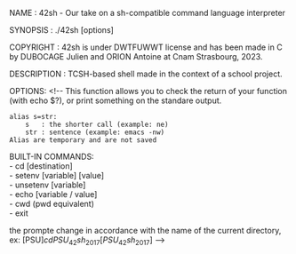 <!--                                                
        ,--,                                   
      ,--.'|      ,----,             ,---,     
   ,--,  | :    .'   .' \          ,--.' |     
,---.'|  : '  ,----,'    |         |  |  :     
;   : |  | ;  |    :  .  ; .--.--.  :  :  :     
|   | : _' |  ;    |.'  / /  /    ' :  |  |,--. 
:   : |.'  |  `----'/  ; |  :  /`./ |  :  '   | 
|   ' '  ; :    /  ;  /  |  :  ;_   |  |   /' : 
\   \  .'. |   ;  /  /-,  \  \    `.'  :  | | | 
 `---`:  | '  /  /  /.`|   `----.   \  |  ' | : 
      '  ; |./__;      :  /  /`--'  /  :  :_:,' 
      |  : ;|   :    .'  '--'.     /|  | ,'     
      '  ,/ ;   | .'       `--'---' `--''       
      '--'  `---'                              
-->

NAME :
	42sh - Our take on a sh-compatible command language interpreter

SYNOPSIS :
	./42sh [options]

COPYRIGHT :
	42sh is under DWTFUWWT license and has been made in C by DUBOCAGE Julien and ORION Antoine at Cnam Strasbourg, 2023.

DESCRIPTION :
	TCSH-based shell made in the context of a school project.


OPTIONS:
	<!-- This function allows you to check the return of your function (with echo $?),
	or print something on the standare output.

	alias s=str:
		s 	: the shorter call (example: ne)
		str	: sentence (example: emacs -nw)
	Alias are temporary and are not saved

BUILT-IN COMMANDS:  
	- cd [destination]  
	- setenv [variable] [value]  
	- unsetenv [variable]  
	- echo [variable / value]  
	- cwd (pwd equivalent)  
	- exit  

the prompte change in accordance with the name of the current directory, ex:
[PSU]$cd PSU_42sh_2017
[PSU_42sh_2017]$
-->
<!--
DEFINITIONS :
Note that this 42sh deal with different redirections;
	as <, <<, >>, >, |. 
		
 -->
